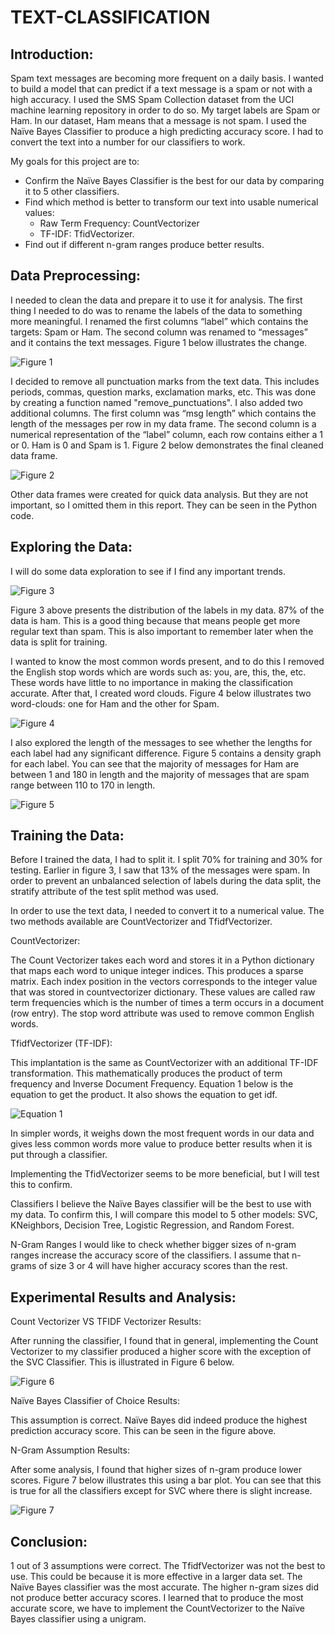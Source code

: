 # TEXT-CLASSIFICATION


## Introduction: ##

Spam text messages are becoming more frequent on a daily basis. I wanted to build a model that can predict if a text message is a spam or not with a high accuracy. I used the SMS Spam Collection dataset from the UCI machine learning repository in order to do so. My target labels are Spam or Ham. In our dataset, Ham means that a message is not spam. I used the Naïve Bayes Classifier to produce a high predicting accuracy score. I had to convert the text into a number for our classifiers to work. 

My goals for this project are to:

*	Confirm the Naïve Bayes Classifier is the best for our data by comparing it to 5 other classifiers.
*	Find which method is better to transform our text into usable numerical values:
    * Raw Term Frequency: CountVectorizer
    * TF-IDF: TfidVectorizer.
*	Find out if different n-gram ranges produce better results.


## Data Preprocessing: ##

I needed to clean the data and prepare it to use it for analysis. The first thing I needed to do was to rename the labels of the data to something more meaningful. I renamed the first columns “label” which contains the targets: Spam or Ham. The second column was renamed to “messages” and it contains the text messages. Figure 1 below illustrates the change.

![Figure 1](Figure1.png)

I decided to remove all punctuation marks from the text data. This includes periods, commas, question marks, exclamation marks, etc. This was done by creating a function named "remove_punctuations". I also added two additional columns. The first column was “msg length” which contains the length of the messages per row in my data frame. The second column is a numerical representation of the “label” column, each row contains either a 1 or 0. Ham is 0 and Spam is 1. Figure 2 below demonstrates the final cleaned data frame.

![Figure 2](Figure2.png)

Other data frames were created for quick data analysis. But they are not important, so I omitted them in this report. They can be seen in the Python code.

## Exploring the Data: ##

I will do some data exploration to see if I find any important trends.

![Figure 3](Figure3.png)

Figure 3 above presents the distribution of the labels in my data. 87% of the data is ham. This is a good thing because that means people get more regular text than spam. This is also important to remember later when the data is split for training. 

I wanted to know the most common words present, and to do this I removed the English stop words which are words such as: you, are, this, the, etc. These words have little to no importance in making the classification accurate. After that, I created word clouds.  Figure 4 below illustrates two word-clouds: one for Ham and the other for Spam.

![Figure 4](Figure4.png)

I also explored the length of the messages to see whether the lengths for each label had any significant difference. Figure 5 contains a density graph for each label. You can see that the majority of messages for Ham are between 1 and 180 in length and the majority of messages that are spam range between 110 to 170 in length.

![Figure 5](Figure5.png)

## Training the Data: ##

Before I trained the data, I had to split it. I split 70% for training and 30% for testing. Earlier in figure 3, I saw that 13% of the messages were spam. In order to prevent an unbalanced selection of labels during the data split, the stratify attribute of the test split method was used. 

In order to use the text data, I needed to convert it to a numerical value. The two methods available are CountVectorizer and TfidfVectorizer.

CountVectorizer:

The Count Vectorizer takes each word and stores it in a Python dictionary that maps each word to unique integer indices. This produces a sparse matrix. Each index position in the vectors corresponds to the integer value that was stored in countvectorizer dictionary. These values are called raw term frequencies which is the number of times a term occurs in a document (row entry). The stop word attribute was used to remove common English words.

TfidfVectorizer (TF-IDF):

This implantation is the same as CountVectorizer with an additional TF-IDF transformation. This mathematically produces the product of term frequency and Inverse Document Frequency. Equation 1 below is the equation to get the product. It also shows the equation to get idf. 

![Equation 1](Equation1.png)

In simpler words, it weighs down the most frequent words in our data and gives less common words more value to produce better results when it is put through a classifier.

Implementing the TfidVectorizer seems to be more beneficial, but I will test this to confirm.

Classifiers
I believe the Naïve Bayes classifier will be the best to use with my data. To confirm this, I will compare this model to 5 other models: SVC, KNeighbors, Decision Tree, Logistic Regression, and Random Forest.

N-Gram Ranges
I would like to check whether bigger sizes of n-gram ranges increase the accuracy score of the classifiers. I assume that n-grams of size 3 or 4 will have higher accuracy scores than the rest.

## Experimental Results and Analysis: ##

Count Vectorizer VS TFIDF Vectorizer Results:

After running the classifier, I found that in general, implementing the Count Vectorizer to my classifier produced a higher score with the exception of the SVC Classifier. This is illustrated in Figure 6 below.

![Figure 6](Figure6.png)

Naïve Bayes Classifier of Choice Results:

This assumption is correct. Naïve Bayes did indeed produce the highest prediction accuracy score. This can be seen in the figure above.

N-Gram Assumption Results:

After some analysis, I found that higher sizes of n-gram produce lower scores. Figure 7 below illustrates this using a bar plot. You can see that this is true for all the classifiers except for SVC where there is slight increase. 

![Figure 7](Figure7.png)

## Conclusion: ##

1 out of 3 assumptions were correct. The TfidfVectorizer was not the best to use. This could be because it is more effective in a larger data set. The Naïve Bayes classifier was the most accurate. The higher n-gram sizes did not produce better accuracy scores. I learned that to produce the most accurate score, we have to implement the CountVectorizer to the Naïve Bayes classifier using a unigram. 
